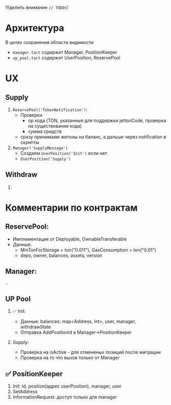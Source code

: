 !Уделить внимание `// TODOs`!

# Архитектура
В целях сохранения области видимости
- `manager.tact` содержит Manager, PositionKeeper
- `up_pool.tact` содержит UserPosition, ReservePool

# UX

## Supply

1. `ReservePool('TokenNotification')`:
    - Проверки 
        - op кода (TON, указанные для поддержки jettonCode, проверка на существование кода)
        - сумма средств
    - сразу принимаем жетоны на баланс, а дальше через notification в скрипты
2. `Manager('SupplyMessage')`
    - Создаем `UserPosition('Init')` если нет
    - `UserPosition('Supply')`

## Withdraw

1. 

# Комментарии по контрактам

## ReservePool:

- Имплементация от Deployable, OwnableTransferable
- Данные: 
    - MinTonForStorage = ton("0.011"), GasConsumption = ton("0.01")
    - deps, owner, balances, assets, version

## Manager:
    - 

## UP Pool

1. ✅ Init:
    - Данные: balances: map<Address, Int>, user, manager, withdrawState
    - Отправка AddPositionId в Manager->PositionKeeper

2. Supply:
    - Проверка на isActive - для отмененых позиций после миграции
    - Проверка на то что вызов только от Manager


## ✅ PositionKeeper

1. Init: id, position(адрес userPosition), manager, user
2. SetAddress
3. InformationRequest: доступ только для manager